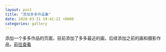 ```yaml
---
layout: post
title: "添加多多作品集"
date: 2020-03-31 19:41:22 +0800
categories: gallery
---
```


添加一个多多作品的页面，目前添加了多多最近的画，后续添加之前的画和摄影作品，[前往查看](/gallery/)
